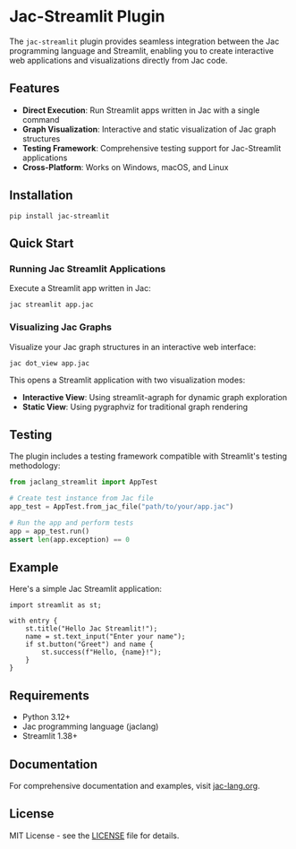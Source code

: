 # Jac-Streamlit Plugin

The `jac-streamlit` plugin provides seamless integration between the Jac programming language and Streamlit, enabling you to create interactive web applications and visualizations directly from Jac code.

## Features

- **Direct Execution**: Run Streamlit apps written in Jac with a single command
- **Graph Visualization**: Interactive and static visualization of Jac graph structures
- **Testing Framework**: Comprehensive testing support for Jac-Streamlit applications
- **Cross-Platform**: Works on Windows, macOS, and Linux

## Installation

```shell
pip install jac-streamlit
```

## Quick Start

### Running Jac Streamlit Applications

Execute a Streamlit app written in Jac:

```shell
jac streamlit app.jac
```

### Visualizing Jac Graphs

Visualize your Jac graph structures in an interactive web interface:

```shell
jac dot_view app.jac
```

This opens a Streamlit application with two visualization modes:
- **Interactive View**: Using streamlit-agraph for dynamic graph exploration
- **Static View**: Using pygraphviz for traditional graph rendering

## Testing

The plugin includes a testing framework compatible with Streamlit's testing methodology:

```python
from jaclang_streamlit import AppTest

# Create test instance from Jac file
app_test = AppTest.from_jac_file("path/to/your/app.jac")

# Run the app and perform tests
app = app_test.run()
assert len(app.exception) == 0
```

## Example

Here's a simple Jac Streamlit application:

```jac
import streamlit as st;

with entry {
    st.title("Hello Jac Streamlit!");
    name = st.text_input("Enter your name");
    if st.button("Greet") and name {
        st.success(f"Hello, {name}!");
    }
}
```

## Requirements

- Python 3.12+
- Jac programming language (jaclang)
- Streamlit 1.38+

## Documentation

For comprehensive documentation and examples, visit [jac-lang.org](https://jac-lang.org).

## License

MIT License - see the [LICENSE](https://github.com/jaseci-labs/jaseci/blob/main/LICENSE) file for details.
